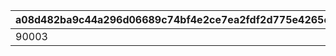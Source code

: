 |a08d482ba9c44a296d06689c74bf4e2ce7ea2fdf2d775e4265c809057d78dd8e|0c158fba5a74e2b5013a1f5041dbad2dec2f4c50b3b9f31e67243887c7fef462|241b076eba764206177b2826ad6ac840bc8453a6dc7975f1579ce9fbc097daef|070406f6673e7e79b92a9f621dbe882ed086286da9377dce1e415c11962d30e0|ab75182af70d0c57207af20ebf9589d94c2d30c931353c95524370e6f5294255|33cfff245f40cdf908396610ceb7149a2f0442f1c480f081cdf201833b656994|723ebe7bfd5dbd2e0a2def7cd12f8ae1dc602270683be4a88d90ad1df9f1cc41|bbadc64a66f20fb5dc7d2710bd70141c5f9c588fa38347accc1b8da2c45ff5eb|ee94327087f495352fcf90ec405b77852fa42a5924e5c90ef097b2e9a4ab75df|96f4fa7fed6e373b30277f744ee7a6cfe1b4cc18c65e7c820d06209b2e482d15|7c10adaa89d50ee92bbab38cc90609cc6d3c0d3a32d6ed649197cea83ee263c0|640b2459caa9994da138dc373c546d108f3e705faeb868dd7aa25b48cc660c6c|f09568f2b7a512e961efc800656cd512fde191b296b2d510d58b58ff4ac6c9f3|3c09b4b7a59bc4196636675d8ea2bd6e13e23a6c246828d9862e2c9e794e03b3|3e473b832506fc501fb27732e0c86c7d29a526fecd8ba5be567b00f65060ca19|dc941279475a27949dcf3b782f867e767c59c95db3b163b5257159b66f54cf5c|5adf13097fcfdec454d615980ea021717a0c6510c4e8f68fdfd917188515976c|
| --- | --- | --- | --- | --- | --- | --- | --- | --- | --- | --- | --- | --- | --- | --- | --- | --- |
|90003|0|0|0|0|0|0|0|5|10|0|0|1|2|0|0|0|